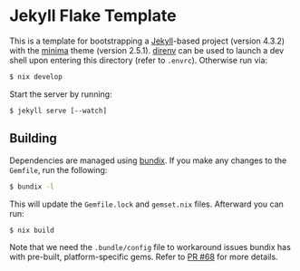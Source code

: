 # Jekyll Flake Template

This is a template for bootstrapping a [Jekyll](https://jekyllrb.com/)-based
project (version 4.3.2) with the [minima](https://github.com/jekyll/minima)
theme (version 2.5.1). [direnv](https://direnv.net/) can be used to launch a
dev shell upon entering this directory (refer to `.envrc`). Otherwise run via:
```bash
$ nix develop
```
Start the server by running:
```
$ jekyll serve [--watch]
```

## Building

Dependencies are managed using [bundix](https://github.com/nix-community/bundix).
If you make any changes to the `Gemfile`, run the following:
```bash
$ bundix -l
```
This will update the `Gemfile.lock` and `gemset.nix` files. Afterward you can
run:
```bash
$ nix build
```
Note that we need the `.bundle/config` file to workaround issues bundix has with
pre-built, platform-specific gems. Refer to
[PR #68](https://github.com/nix-community/bundix/pull/68) for more details.
